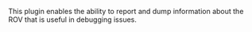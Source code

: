 This plugin enables the ability to report and dump information about the ROV that is useful in debugging issues.